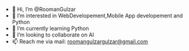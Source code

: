 - 👋 Hi, I’m @RoomanGulzar
- 👀 I’m interested in WebDevelopement,Mobile App developement and Python
- 🌱 I’m currently learning Python
- 💞️ I’m looking to collaborate on AI
- 📫 Reach me via mail: roomangulzargulzar@gmail.com

<!---
RoomanGulzar/RoomanGulzar is a ✨ special ✨ repository because its `README.md` (this file) appears on your GitHub profile.
You can click the Preview link to take a look at your changes.
--->
